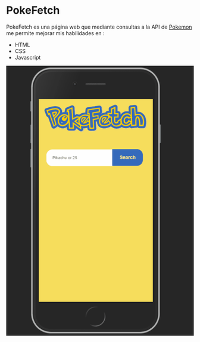 
# PokeFetch

PokeFetch es una página web que mediante consultas a la API de [Pokemon](https://pokeapi.co/) me permite mejorar mis habilidades en :

* HTML
* CSS
* Javascript 


![logotipo-pokemon](pokefetch.gif)


